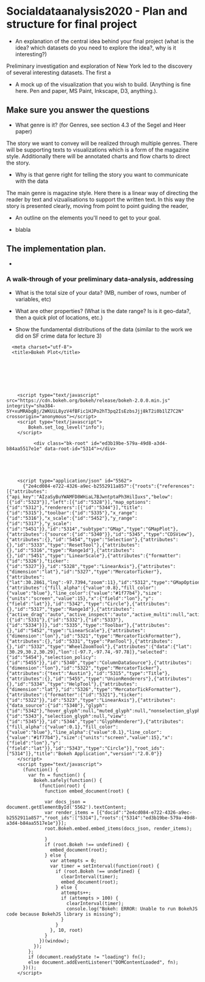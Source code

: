 # Socialdataanalysis2020 - Plan and structure for final project


* An explanation of the central idea behind your final project (what is the idea? which datasets do you need to explore the idea?, why is it interesting?)

Preliminary investigation and exploration of New York led to the discovery of several interesting datasets. The first a 


* A mock up of the visualization that you wish to build. (Anything is fine here. Pen and paper, MS Paint, Inkscape, D3, anything.).





## Make sure you answer the questions
* What genre is it? (for Genres, see section 4.3 of the Segel and Heer paper)

The story we want to convey will be realized through multiple genres. There will be supporting texts to visualizations which is a form of the magazine style.
Additionally there will be annotated charts and flow charts to direct the story. 


* Why is that genre right for telling the story you want to communicate with the data

The main genre is magazine style. Here there is a linear way of directing the reader by text and vizualisations to support the written text. 
In this way the story is presented clearly, moving from point to point guiding the reader, 

* An outline on the elements you'll need to get to your goal.
- blabla


## The implementation plan.
- 


### A walk-through of your preliminary data-analysis, addressing
* What is the total size of your data? (MB, number of rows, number of variables, etc)


* What are other properties? (What is the date range? Is is it geo-data?, then a quick plot of locations, etc.)


* Show the fundamental distributions of the data (similar to the work we did on SF crime data for lecture 3)
<!DOCTYPE html>
<html lang="en">
  
  <head>
    
      <meta charset="utf-8">
      <title>Bokeh Plot</title>
      
      
        
          
        
        
          
        <script type="text/javascript" src="https://cdn.bokeh.org/bokeh/release/bokeh-2.0.0.min.js" integrity="sha384-5Y+xuMRAbgBj/2WKUiL8yzV4fBFic1HJPo2hT3pq2IsEzbsJjj8kT2i0b1lZ7C2N" crossorigin="anonymous"></script>
        <script type="text/javascript">
            Bokeh.set_log_level("info");
        </script>
        
      
      
    
  </head>
  
  
  <body>
    
      
        
          
          
            
              <div class="bk-root" id="ed3b19be-579a-49d8-a3d4-b84aa5517e1e" data-root-id="5314"></div>
            
          
        
      
      
        <script type="application/json" id="5562">
          {"2e4cd084-e722-4326-a9ec-b2552911a857":{"roots":{"references":[{"attributes":{"api_key":"AIzaSyBuYWAMFD8WHiaL7BJwntptaPh3HilIuxs","below":[{"id":"5323"}],"left":[{"id":"5328"}],"map_options":{"id":"5312"},"renderers":[{"id":"5344"}],"title":{"id":"5315"},"toolbar":{"id":"5335"},"x_range":{"id":"5316"},"x_scale":{"id":"5452"},"y_range":{"id":"5317"},"y_scale":{"id":"5451"}},"id":"5314","subtype":"GMap","type":"GMapPlot"},{"attributes":{"source":{"id":"5340"}},"id":"5345","type":"CDSView"},{"attributes":{},"id":"5454","type":"Selection"},{"attributes":{},"id":"5333","type":"ResetTool"},{"attributes":{},"id":"5316","type":"Range1d"},{"attributes":{},"id":"5451","type":"LinearScale"},{"attributes":{"formatter":{"id":"5326"},"ticker":{"id":"5327"}},"id":"5328","type":"LinearAxis"},{"attributes":{"dimension":"lat"},"id":"5327","type":"MercatorTicker"},{"attributes":{"lat":30.2861,"lng":-97.7394,"zoom":11},"id":"5312","type":"GMapOptions"},{"attributes":{"fill_alpha":{"value":0.8},"fill_color":{"value":"blue"},"line_color":{"value":"#1f77b4"},"size":{"units":"screen","value":15},"x":{"field":"lon"},"y":{"field":"lat"}},"id":"5342","type":"Circle"},{"attributes":{},"id":"5317","type":"Range1d"},{"attributes":{"active_drag":"auto","active_inspect":"auto","active_multi":null,"active_scroll":"auto","active_tap":"auto","tools":[{"id":"5331"},{"id":"5332"},{"id":"5333"},{"id":"5334"}]},"id":"5335","type":"Toolbar"},{"attributes":{},"id":"5452","type":"LinearScale"},{"attributes":{"dimension":"lon"},"id":"5321","type":"MercatorTickFormatter"},{"attributes":{},"id":"5331","type":"PanTool"},{"attributes":{},"id":"5332","type":"WheelZoomTool"},{"attributes":{"data":{"lat":[30.29,30.2,30.29],"lon":[-97.7,-97.74,-97.78]},"selected":{"id":"5454"},"selection_policy":{"id":"5455"}},"id":"5340","type":"ColumnDataSource"},{"attributes":{"dimension":"lon"},"id":"5322","type":"MercatorTicker"},{"attributes":{"text":"Austin"},"id":"5315","type":"Title"},{"attributes":{},"id":"5455","type":"UnionRenderers"},{"attributes":{},"id":"5334","type":"HelpTool"},{"attributes":{"dimension":"lat"},"id":"5326","type":"MercatorTickFormatter"},{"attributes":{"formatter":{"id":"5321"},"ticker":{"id":"5322"}},"id":"5323","type":"LinearAxis"},{"attributes":{"data_source":{"id":"5340"},"glyph":{"id":"5342"},"hover_glyph":null,"muted_glyph":null,"nonselection_glyph":{"id":"5343"},"selection_glyph":null,"view":{"id":"5345"}},"id":"5344","type":"GlyphRenderer"},{"attributes":{"fill_alpha":{"value":0.1},"fill_color":{"value":"blue"},"line_alpha":{"value":0.1},"line_color":{"value":"#1f77b4"},"size":{"units":"screen","value":15},"x":{"field":"lon"},"y":{"field":"lat"}},"id":"5343","type":"Circle"}],"root_ids":["5314"]},"title":"Bokeh Application","version":"2.0.0"}}
        </script>
        <script type="text/javascript">
          (function() {
            var fn = function() {
              Bokeh.safely(function() {
                (function(root) {
                  function embed_document(root) {
                    
                  var docs_json = document.getElementById('5562').textContent;
                  var render_items = [{"docid":"2e4cd084-e722-4326-a9ec-b2552911a857","root_ids":["5314"],"roots":{"5314":"ed3b19be-579a-49d8-a3d4-b84aa5517e1e"}}];
                  root.Bokeh.embed.embed_items(docs_json, render_items);
                
                  }
                  if (root.Bokeh !== undefined) {
                    embed_document(root);
                  } else {
                    var attempts = 0;
                    var timer = setInterval(function(root) {
                      if (root.Bokeh !== undefined) {
                        clearInterval(timer);
                        embed_document(root);
                      } else {
                        attempts++;
                        if (attempts > 100) {
                          clearInterval(timer);
                          console.log("Bokeh: ERROR: Unable to run BokehJS code because BokehJS library is missing");
                        }
                      }
                    }, 10, root)
                  }
                })(window);
              });
            };
            if (document.readyState != "loading") fn();
            else document.addEventListener("DOMContentLoaded", fn);
          })();
        </script>
    
  </body>
  
</html>

